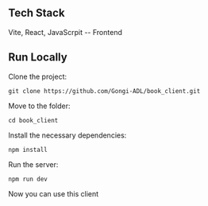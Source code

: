 ## Tech Stack

Vite, React, JavaScrpit -- Frontend

## Run Locally

Clone the project:

`git clone https://github.com/Gongi-ADL/book_client.git`

Move to the folder:

`cd book_client`

Install the necessary dependencies:

`npm install`

Run the server:

`npm run dev`

Now you can use this client
